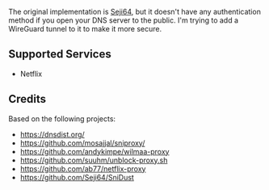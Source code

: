 The original implementation is [Seji64](https://github.com/Seji64/SniDust), but it doesn't have any authentication method if you open your DNS server to the public. I'm trying to add a WireGuard tunnel to it to make it more secure.

## Supported Services

- Netflix

## Credits
Based on the following projects:

- https://dnsdist.org/
- https://github.com/mosajjal/sniproxy/
- https://github.com/andykimpe/wilmaa-proxy
- https://github.com/suuhm/unblock-proxy.sh
- https://github.com/ab77/netflix-proxy
- https://github.com/Seji64/SniDust
